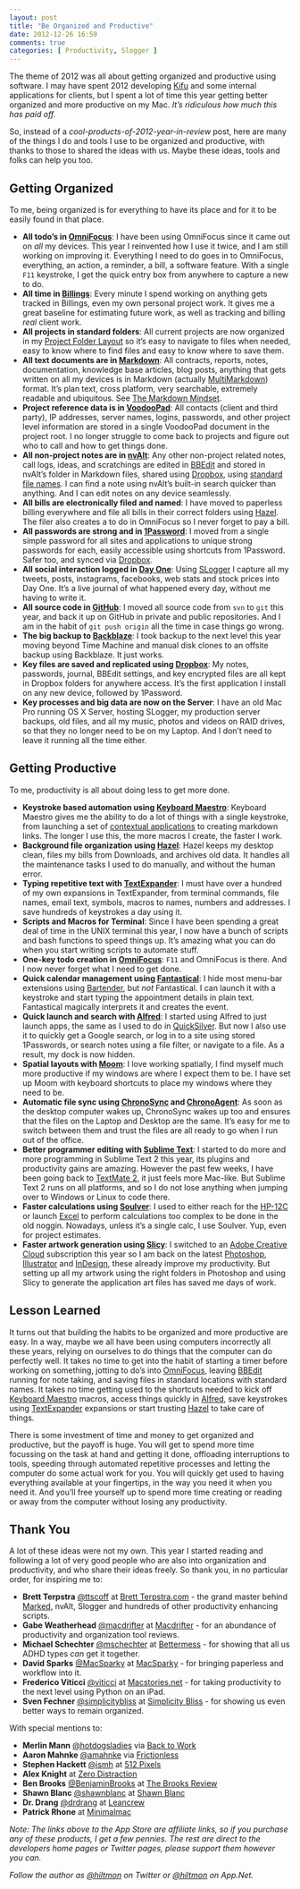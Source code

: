 ```yaml
---
layout: post
title: "Be Organized and Productive"
date: 2012-12-26 16:59
comments: true
categories: [ Productivity, Slogger ]
---
```


The theme of 2012 was all about getting organized and productive using software. I may have spent 2012 developing [Kifu](http://www.kifuapp.com) and some internal applications for clients, but I spent a lot of time this year getting better organized and more productive on my Mac. *It’s ridiculous how much this has paid off.*

So, instead of a *cool-products-of-2012-year-in-review* post, here are many of the things I do and tools I use to be organized and productive, with thanks to those to shared the ideas with us. Maybe these ideas, tools and folks can help you too.

## Getting Organized

To me, being organized is for everything to have its place and for it to be easily found in that place.

* **All todo’s in [OmniFocus](http://click.linksynergy.com/fs-bin/stat?id=V41G*FiMqjc&offerid=146261&type=3&subid=0&tmpid=1826&RD_PARM1=https%253A%252F%252Fitunes.apple.com%252Fus%252Fapp%252Fomnifocus%252Fid402835630%253Fmt%253D12%2526uo%253D4%2526partnerId%253D30)**: I have been using OmniFocus since it came out on *all* my devices. This year I reinvented how I use it twice, and I am still working on improving it. Everything I need to do goes in to OmniFocus, everything, an action, a reminder, a bill, a software feature. With a single `F11` keystroke, I get the quick entry box from anywhere to capture a new to do.
* **All time in [Billings](http://click.linksynergy.com/fs-bin/stat?id=V41G*FiMqjc&offerid=146261&type=3&subid=0&tmpid=1826&RD_PARM1=https%253A%252F%252Fitunes.apple.com%252Fus%252Fapp%252Fbillings%252Fid402368702%253Fmt%253D12%2526uo%253D4%2526partnerId%253D30)**: Every minute I spend working on anything gets tracked in Billings, even my own personal project work. It gives me a great baseline for estimating future work, as well as tracking and billing *real* client work.
* **All projects in standard folders**: All current projects are now organized in my [Project Folder Layout](http://hiltmon.com/blog/2012/06/30/project-folder-layout/) so it’s easy to navigate to files when needed, easy to know where to find files and easy to know where to save them.
* **All text documents are in [Markdown](http://daringfireball.net/projects/markdown/)**: All contracts, reports, notes, documentation, knowledge base articles, blog posts, anything that gets written on all my devices is in Markdown (actually [MultiMarkdown](http://fletcherpenney.net/multimarkdown/)) format. It’s plan text, cross platform, very searchable, extremely readable and ubiquitous. See [The Markdown Mindset](http://hiltmon.com/blog/2012/02/20/the-markdown-mindset/).
* **Project reference data is in [VoodooPad](http://click.linksynergy.com/fs-bin/stat?id=V41G*FiMqjc&offerid=146261&type=3&subid=0&tmpid=1826&RD_PARM1=https%253A%252F%252Fitunes.apple.com%252Fus%252Fapp%252Fvoodoopad-5%252Fid514489722%253Fmt%253D12%2526uo%253D4%2526partnerId%253D30)**: All contacts (client and third party), IP addresses, server names, logins, passwords, and other project level information are stored in a single VoodooPad document in the project root. I no longer struggle to come back to projects and figure out who to call and how to get things done.
* **All non-project notes are in [nvAlt](http://brettterpstra.com/project/nvalt/)**: Any other non-project related notes, call logs, ideas, and scratchings are edited in [BBEdit](http://click.linksynergy.com/fs-bin/stat?id=V41G*FiMqjc&offerid=146261&type=3&subid=0&tmpid=1826&RD_PARM1=https%253A%252F%252Fitunes.apple.com%252Fus%252Fapp%252Fbbedit%252Fid404009241%253Fmt%253D12%2526uo%253D4%2526partnerId%253D30) and stored in nvAlt’s folder in Markdown files, shared using [Dropbox](https://www.dropbox.com), using [standard file names](http://hiltmon.com/blog/2012/04/15/text-notes-going-electronic/). I can find a note using nvAlt’s built-in search quicker than anything. And I can edit notes on any device seamlessly.
* **All bills are electronically filed and named**: I have moved to paperless billing everywhere and file all bills in their correct folders using [Hazel](http://www.noodlesoft.com/hazel.php). The filer also creates a to do in OmniFocus so I never forget to pay a bill.
* **All passwords are strong and in [1Password](http://click.linksynergy.com/fs-bin/stat?id=V41G*FiMqjc&offerid=146261&type=3&subid=0&tmpid=1826&RD_PARM1=https%253A%252F%252Fitunes.apple.com%252Fus%252Fapp%252F1password-password-manager%252Fid443987910%253Fmt%253D12%2526uo%253D4%2526partnerId%253D30)**: I moved from a single simple password for all sites and applications to unique strong passwords for each, easily accessible using shortcuts from 1Password. Safer too, and synced via [Dropbox](https://www.dropbox.com).
* **All social interaction logged in [Day One](http://click.linksynergy.com/fs-bin/stat?id=V41G*FiMqjc&offerid=146261&type=3&subid=0&tmpid=1826&RD_PARM1=https%253A%252F%252Fitunes.apple.com%252Fus%252Fapp%252Fday-one%252Fid422304217%253Fmt%253D12%2526uo%253D4%2526partnerId%253D30)**: Using [SLogger](http://ttscoff.github.com/Slogger/) I capture all my tweets, posts, instagrams, facebooks, web stats and stock prices into Day One. It’s a live journal of what happened every day, without me having to write it.
* **All source code in [GitHub](https://github.com)**: I moved all source code from `svn` to `git` this year, and back it up on GitHub in private and public repositories. And I am in the habit of `git push origin` all the time in case things go wrong.
* **The big backup to [Backblaze](http://www.backblaze.com)**: I took backup to the next level this year moving beyond Time Machine and manual disk clones to an offsite backup using Backblaze. It just works.
* **Key files are saved and replicated using [Dropbox](https://www.dropbox.com)**: My notes, passwords, journal, BBEdit settings, and key encrypted files are all kept in Dropbox folders for anywhere access. It’s the first application I install on any new device, followed by 1Password.
* **Key processes and big data are now on the Server**: I have an old Mac Pro running OS X Server, hosting SLogger, my production server backups, old files, and all my music, photos and videos on RAID drives, so that they no longer need to be on my Laptop. And I don’t need to leave it running all the time either.

## Getting Productive

To me, productivity is all about doing less to get more done.

* **Keystroke based automation using [Keyboard Maestro](http://click.linksynergy.com/fs-bin/stat?id=V41G*FiMqjc&offerid=146261&type=3&subid=0&tmpid=1826&RD_PARM1=https%253A%252F%252Fitunes.apple.com%252Fus%252Fapp%252Fkeyboard-maestro%252Fid406298247%253Fmt%253D12%2526uo%253D4%2526partnerId%253D30)**: Keyboard Maestro gives me the ability to do a lot of things with a single keystroke, from launching a set of [contextual applications](http://hiltmon.com/blog/2012/04/26/application-context-packs/) to creating markdown links. The longer I use this, the more macros I create, the faster I work.
* **Background file organization using [Hazel](http://www.noodlesoft.com/hazel.php)**: Hazel keeps my desktop clean, files my bills from Downloads, and archives old data. It handles all the maintenance tasks I used to do manually, and without the human error.
* **Typing repetitive text with [TextExpander](http://click.linksynergy.com/fs-bin/stat?id=V41G*FiMqjc&offerid=146261&type=3&subid=0&tmpid=1826&RD_PARM1=https%253A%252F%252Fitunes.apple.com%252Fus%252Fapp%252Ftextexpander-for-mac%252Fid405274824%253Fmt%253D12%2526uo%253D4%2526partnerId%253D30)**: I must have over a hundred of my own expansions in TextExpander, from terminal commands, file names, email text, symbols, macros to names, numbers and addresses. I save hundreds of keystrokes a day using it.
* **Scripts and Macros for Terminal**: Since I have been spending a great deal of time in the UNIX terminal this year, I now have a bunch of scripts and bash functions to speed things up. It’s amazing what you can do when you start writing scripts to automate stuff.
* **One-key todo creation in [OmniFocus](http://click.linksynergy.com/fs-bin/stat?id=V41G*FiMqjc&offerid=146261&type=3&subid=0&tmpid=1826&RD_PARM1=https%253A%252F%252Fitunes.apple.com%252Fus%252Fapp%252Fomnifocus%252Fid402835630%253Fmt%253D12%2526uo%253D4%2526partnerId%253D30)**: `F11` and OmniFocus is there. And I now never forget what I need to get done.
* **Quick calendar management using [Fantastical](http://click.linksynergy.com/fs-bin/stat?id=V41G*FiMqjc&offerid=146261&type=3&subid=0&tmpid=1826&RD_PARM1=https%253A%252F%252Fitunes.apple.com%252Fus%252Fapp%252Ffantastical%252Fid435003921%253Fmt%253D12%2526uo%253D4%2526partnerId%253D30)**: I hide most menu-bar extensions using [Bartender](http://www.macbartender.com), but *not* Fantastical. I can launch it with a keystroke and start typing the appointment details in plain text. Fantastical magically interprets it and creates the event.
* **Quick launch and search with [Alfred](http://click.linksynergy.com/fs-bin/stat?id=V41G*FiMqjc&offerid=146261&type=3&subid=0&tmpid=1826&RD_PARM1=https%253A%252F%252Fitunes.apple.com%252Fus%252Fapp%252Falfred%252Fid405843582%253Fmt%253D12%2526uo%253D4%2526partnerId%253D30)**: I started using Alfred to just launch apps, the same as I used to do in [QuickSilver](http://qsapp.com). But now I also use it to quickly get a Google search, or log in to a site using stored 1Passwords, or search notes using a file filter, or navigate to a file. As a result, my dock is now hidden.
* **Spatial layouts with [Moom](http://click.linksynergy.com/fs-bin/stat?id=V41G*FiMqjc&offerid=146261&type=3&subid=0&tmpid=1826&RD_PARM1=https%253A%252F%252Fitunes.apple.com%252Fus%252Fapp%252Fmoom%252Fid419330170%253Fmt%253D12%2526uo%253D4%2526partnerId%253D30)**: I love working spatially, I find myself much more productive if my windows are where I expect them to be. I have set up Moom with keyboard shortcuts to place my windows where they need to be.
* **Automatic file sync using [ChronoSync](http://www.econtechnologies.com/pages/cs/chrono_overview.html) and [ChronoAgent](http://www.econtechnologies.com/pages/ca/agent_overview.html)**: As soon as the desktop computer wakes up, ChronoSync wakes up too and ensures that the files on the Laptop and Desktop are the same. It’s easy for me to switch between them and trust the files are all ready to go when I run out of the office.
* **Better programmer editing with [Sublime Text](http://www.sublimetext.com)**: I started to do more and more programming in Sublime Text 2 this year, its plugins and productivity gains are amazing. However the past few weeks, I have been going back to [TextMate 2](https://github.com/textmate/textmate), it just feels more Mac-like. But Sublime Text 2 runs on all platforms, and so I do not lose anything when jumping over to Windows or Linux to code there.
* **Faster calculations using [Soulver](http://click.linksynergy.com/fs-bin/stat?id=V41G*FiMqjc&offerid=146261&type=3&subid=0&tmpid=1826&RD_PARM1=https%253A%252F%252Fitunes.apple.com%252Fus%252Fapp%252Fsoulver%252Fid413965349%253Fmt%253D12%2526uo%253D4%2526partnerId%253D30)**: I used to either reach for the [HP-12C](http://en.wikipedia.org/wiki/HP-12C) or launch [Excel](http://office.microsoft.com/en-us/excel/) to perform calculations too complex to be done in the old noggin. Nowadays, unless it’s a single calc, I use Soulver. Yup, even for project estimates.
* **Faster artwork generation using [Slicy](http://click.linksynergy.com/fs-bin/stat?id=V41G*FiMqjc&offerid=146261&type=3&subid=0&tmpid=1826&RD_PARM1=https%253A%252F%252Fitunes.apple.com%252Fus%252Fapp%252Fslicy%252Fid512533449%253Fmt%253D12%2526uo%253D4%2526partnerId%253D30)**: I switched to an [Adobe Creative Cloud](http://www.adobe.com/products/creativecloud.html) subscription this year so I am back on the latest [Photoshop](http://www.adobe.com/products/photoshop.html), [Illustrator](http://www.adobe.com/products/illustrator.html) and [InDesign](http://www.adobe.com/products/indesign.html), these already improve my productivity. But setting up all my artwork using the right folders in Photoshop and using Slicy to generate the application art files has saved me days of work.

## Lesson Learned

It turns out that building the habits to be organized and more productive are easy. In a way, maybe we all have been using computers incorrectly all these years, relying on ourselves to do things that the computer can do perfectly well. It takes no time to get into the habit of starting a timer before working on something, jotting to do’s into [OmniFocus](http://click.linksynergy.com/fs-bin/stat?id=V41G*FiMqjc&offerid=146261&type=3&subid=0&tmpid=1826&RD_PARM1=https%253A%252F%252Fitunes.apple.com%252Fus%252Fapp%252Fomnifocus%252Fid402835630%253Fmt%253D12%2526uo%253D4%2526partnerId%253D30), leaving [BBEdit](http://click.linksynergy.com/fs-bin/stat?id=V41G*FiMqjc&offerid=146261&type=3&subid=0&tmpid=1826&RD_PARM1=https%253A%252F%252Fitunes.apple.com%252Fus%252Fapp%252Fbbedit%252Fid404009241%253Fmt%253D12%2526uo%253D4%2526partnerId%253D30) running for note taking, and saving files in standard locations with standard names. It takes no time getting used to the shortcuts needed to kick off [Keyboard Maestro](http://click.linksynergy.com/fs-bin/stat?id=V41G*FiMqjc&offerid=146261&type=3&subid=0&tmpid=1826&RD_PARM1=https%253A%252F%252Fitunes.apple.com%252Fus%252Fapp%252Fkeyboard-maestro%252Fid406298247%253Fmt%253D12%2526uo%253D4%2526partnerId%253D30) macros, access things quickly in [Alfred](http://click.linksynergy.com/fs-bin/stat?id=V41G*FiMqjc&offerid=146261&type=3&subid=0&tmpid=1826&RD_PARM1=https%253A%252F%252Fitunes.apple.com%252Fus%252Fapp%252Falfred%252Fid405843582%253Fmt%253D12%2526uo%253D4%2526partnerId%253D30), save keystrokes using [TextExpander](http://click.linksynergy.com/fs-bin/stat?id=V41G*FiMqjc&offerid=146261&type=3&subid=0&tmpid=1826&RD_PARM1=https%253A%252F%252Fitunes.apple.com%252Fus%252Fapp%252Ftextexpander-for-mac%252Fid405274824%253Fmt%253D12%2526uo%253D4%2526partnerId%253D30) expansions or start trusting [Hazel](http://www.noodlesoft.com/hazel.php) to take care of things.

There is some investment of time and money to get organized and productive, but the payoff is huge. You will get to spend more time focussing on the task at hand and getting it done, offloading interruptions to tools, speeding through automated repetitive processes and letting the computer do some actual work for you. You will quickly get used to having everything available at your fingertips, in the way you need it when you need it. And you’ll free yourself up to spend more time creating or reading or away from the computer without losing any productivity.

## Thank You

A lot of these ideas were not my own. This year I started reading and following a lot of very good people who are also into organization and productivity, and who share their ideas freely. So thank you, in no particular order, for inspiring me to:

* **Brett Terpstra** [@ttscoff](https://twitter.com/ttscoff) at [Brett Terpstra.com](http://brettterpstra.com) - the grand master behind [Marked](http://click.linksynergy.com/fs-bin/stat?id=V41G*FiMqjc&offerid=146261&type=3&subid=0&tmpid=1826&RD_PARM1=https%253A%252F%252Fitunes.apple.com%252Fus%252Fapp%252Fmarked%252Fid448925439%253Fmt%253D12%2526uo%253D4%2526partnerId%253D30), nvAlt, Slogger and hundreds of other productivity enhancing scripts.
* **Gabe Weatherhead** [@macdrifter](https://twitter.com/macdrifter) at [Macdrifter](http://macdrifter.com) - for an abundance of productivity and organization tool reviews.
* **Michael Schechter** [@mschechter](https://twitter.com/mschechter) at [Bettermess](http://bettermess.com) - for showing that all us ADHD types *can* get it together.
* **David Sparks** [@MacSparky](https://twitter.com/MacSparky) at [MacSparky](http://macsparky.com) - for bringing paperless and workflow into it.
* **Frederico Viticci** [@viticci](https://twitter.com/viticci) at [Macstories.net](http://www.macstories.net) - for taking productivity to the next level using Python on an iPad.
* **Sven Fechner** [@simplicitybliss](https://twitter.com/simplicitybliss) at [Simplicity Bliss](http://simplicitybliss.com) - for showing us even better ways to remain organized.

With special mentions to:

* **Merlin Mann** [@hotdogsladies](https://twitter.com/hotdogsladies) via [Back to Work](http://5by5.tv/b2w)
* **Aaron Mahnke** [@amahnke](https://twitter.com/amahnke) via [Frictionless](http://getfrictionless.com)
* **Stephen Hackett** [@ismh](https://twitter.com/ismh) at [512 Pixels](http://512pixels.net)
* **Alex Knight** at [Zero Distraction](http://zerodistraction.com)
* **Ben Brooks** [@BenjaminBrooks](https://twitter.com/BenjaminBrooks) at [The Brooks Review](http://brooksreview.net)
* **Shawn Blanc** [@shawnblanc](https://twitter.com/shawnblanc) at [Shawn Blanc](http://shawnblanc.net)
* **Dr. Drang** [@drdrang](https://twitter.com/drdrang) at [Leancrew](http://www.leancrew.com/all-this/)
* **Patrick Rhone** at [Minimalmac](http://minimalmac.com)

*Note: The links above to the App Store are affiliate links, so if you purchase any of these products, I get a few pennies. The rest are direct to the developers home pages or Twitter pages, please support them however you can.*

*Follow the author as [@hiltmon](http://twitter.com/hiltmon) on Twitter or [@hiltmon](http://alpha.app.net/hiltmon) on App.Net.*
